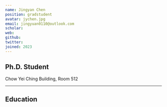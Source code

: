 ```yaml
---
name: Jingyan Chen
position: gradstudent
avatar: jychen.jpg
email: jingyuan0110@outlook.com
scholar: 
web: 
github: 
twitter:
joined: 2023
---
```






## Ph.D. Student


<i class="fa fa-building"></i> Chow Yei Ching Building, Room 512 

<hr>



## Education


